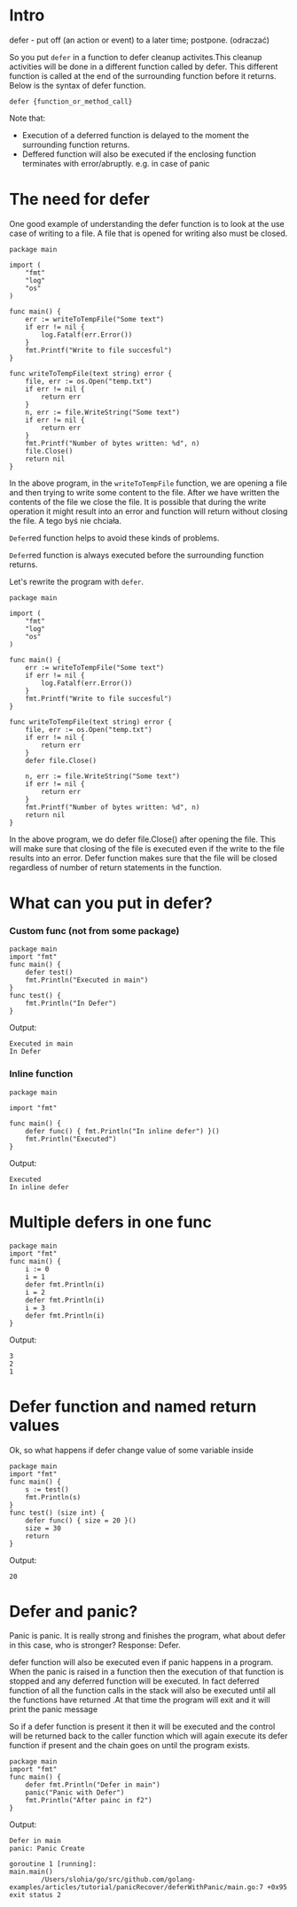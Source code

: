 # Intro

defer - put off (an action or event) to a later time; postpone. (odraczać)

So you put  `defer` in a function to defer cleanup activites.This cleanup activities will be done in a different function called by defer.  This different function is called at the end of the surrounding function before it returns. Below is the syntax of defer function.

```golang
defer {function_or_method_call}
```

Note that:
- Execution of a deferred function is delayed to the moment the surrounding function returns.
- Deffered function will also be executed if the enclosing function terminates with error/abruptly. e.g. in case of panic


# The need for defer
One good example of understanding the defer function is to look at the use case of writing to a file. A file that is opened for writing also must be closed.   
```golang
package main

import (
    "fmt"
    "log"
    "os"
)

func main() {
    err := writeToTempFile("Some text")
    if err != nil {
        log.Fatalf(err.Error())
    }
    fmt.Printf("Write to file succesful")
}

func writeToTempFile(text string) error {
    file, err := os.Open("temp.txt")
    if err != nil {
        return err
    }
    n, err := file.WriteString("Some text")
    if err != nil {
        return err
    }
    fmt.Printf("Number of bytes written: %d", n)
    file.Close()
    return nil
}
```
In the above program, in the `writeToTempFile` function, we are opening a file and then trying to write some content to the file. After we have written the contents of the file we close the file. It is possible that during the write operation it might result into an error and function will return without closing the file. A tego byś nie chciała.

`Defer`red function helps to avoid these kinds of problems.

`Defer`red function is always executed before the surrounding function returns. 


Let's rewrite the program with `defer`.

```golang
package main

import (
    "fmt"
    "log"
    "os"
)

func main() {
    err := writeToTempFile("Some text")
    if err != nil {
        log.Fatalf(err.Error())
    }
    fmt.Printf("Write to file succesful")
}

func writeToTempFile(text string) error {
    file, err := os.Open("temp.txt")
    if err != nil {
        return err
    }
    defer file.Close()

    n, err := file.WriteString("Some text")
    if err != nil {
        return err
    }
    fmt.Printf("Number of bytes written: %d", n)
    return nil
}
```

In the above program, we do defer file.Close() after opening the file. This will make sure that closing of the file is executed even if the write to the file results into an error. Defer function makes sure that the file will be closed regardless of number of return statements in the function.

# What can you put in defer?
### Custom func (not from some package)
```golang
package main
import "fmt"
func main() {
    defer test()
    fmt.Println("Executed in main")
}
func test() {
    fmt.Println("In Defer")
}
```
Output:
```
Executed in main
In Defer
```
### Inline function
```golang
package main

import "fmt"

func main() {
    defer func() { fmt.Println("In inline defer") }()
    fmt.Println("Executed")
}
```
Output:
```
Executed
In inline defer
```


# Multiple defers in one func
```golang
package main
import "fmt"
func main() {
    i := 0
    i = 1
    defer fmt.Println(i)
    i = 2
    defer fmt.Println(i)
    i = 3
    defer fmt.Println(i)
}
```
Output:
```
3
2
1
```

# Defer function and named return values
Ok, so what happens if defer change value of some variable inside 
```golang
package main
import "fmt"
func main() {
    s := test()
    fmt.Println(s)
}
func test() (size int) {
    defer func() { size = 20 }()
    size = 30
    return
}
```
Output:
```
20
```

# Defer and panic?
Panic is panic. It is really strong and finishes the program, what about defer in this case, who is stronger?
Response: Defer.


defer function will also be executed even if panic happens in a program.  When the panic is raised in a function then the execution of that function is stopped and any deferred function will be executed. In fact deferred function of all the function calls in the stack will also be executed until all the functions have returned .At that time the program will exit and it will print the panic message

So if a  defer function is present it then it will be executed and the control will be  returned back to the caller function which will again execute its defer function if present and the chain goes on until the program exists.


```golang
package main
import "fmt"
func main() {
    defer fmt.Println("Defer in main")
    panic("Panic with Defer")
    fmt.Println("After painc in f2")
}
```

Output:
```
Defer in main
panic: Panic Create

goroutine 1 [running]:
main.main()
        /Users/slohia/go/src/github.com/golang-examples/articles/tutorial/panicRecover/deferWithPanic/main.go:7 +0x95
exit status 2
```